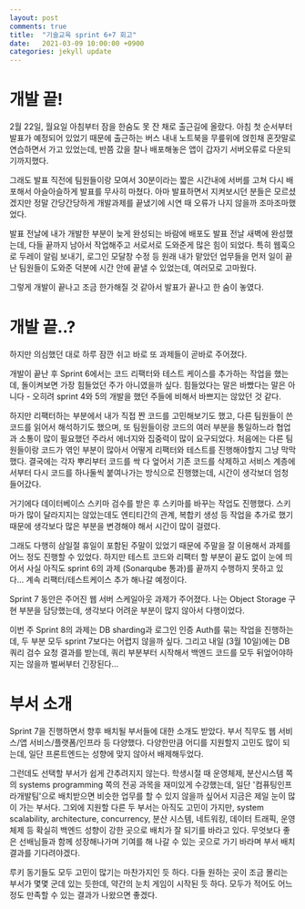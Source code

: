 ```yaml
---
layout: post
comments: true
title:  "기술교육 sprint 6+7 회고"
date:   2021-03-09 10:00:00 +0900
categories: jekyll update
---
```


# 개발 끝!
2월 22일, 월요일 아침부터 잠을 한숨도 못 잔 채로 출근길에 올랐다. 아침 첫 순서부터 발표가 예정되어 있었기 때문에 출근하는 버스 내내 노트북을 무릎위에 얹힌채 혼잣말로 연습하면서 가고 있었는데, 반쯤 갔을 찰나 배포해놓은 앱이 갑자기 서버오류로 다운되기까지했다. 

그래도 발표 직전에 팀원들이랑 모여서 30분이라는 짧은 시간내에 서버를 고쳐 다시 배포해서 아슬아슬하게 발표를 무사히 마쳤다. 아마 발표하면서 지켜보시던 분들은 모르셨겠지만 정말 간당간당하게 개발과제를 끝냈기에 시연 때 오류가 나지 않을까 조마조마했었다.

발표 전날에 내가 개발한 부분이 늦게 완성되는 바람에 배포도 발표 전날 새벽에 완성했는데, 다들 끝까지 남아서 작업해주고 서로서로 도와준게 많은 힘이 되었다. 특히 웹훅으로 두레이 알림 보내기, 로그인 모달창 수정 등 원래 내가 맡았던 업무들을 먼저 일이 끝난 팀원들이 도와준 덕분에 시간 안에 끝낼 수 있었는데, 여러모로 고마웠다.

그렇게 개발이 끝나고 조금 한가해질 것 같아서 발표가 끝나고 한 숨이 놓였다.


# 개발 끝..?
하지만 의심했던 대로 하루 잠깐 쉬고 바로 또 과제들이 곧바로 주어졌다.

개발이 끝난 후 Sprint 6에서는 코드 리팩터와 테스트 케이스를 추가하는 작업을 했는데, 돌이켜보면 가장 힘들었던 주가 아니였을까 싶다. 힘들었다는 말은 바빴다는 말은 아니다 - 오히려 sprint 4와 5의 개발을 했던 주들에 비해서 바쁘지는 않았던 것 같다.

하지만 리팩터하는 부분에서 내가 직접 짠 코드를 고민해보기도 했고, 다른 팀원들이 쓴 코드를 읽어서 해석하기도 했으며, 또 팀원들이랑 코드의 여러 부분을 통일하느라 협업과 소통이 많이 필요했던 주라서 에너지와 집중력이 많이 요구되었다. 처음에는 다른 팀원들이랑 코드가 엮인 부분이 많아서 어떻게 리팩터와 테스트를 진행해야할지 그냥 막막했다. 결국에는 각자 뿌리부터 코드를 싹 다 엎어서 기존 코드를 삭제하고 서비스 계층에서부터 다시 코드를 하나둘씩 붙여나가는 방식으로 진행했는데, 시간이 생각보더 엄청 들어갔다. 

거기에다 데이터베이스 스키마 검수를 받은 후 스키마를 바꾸는 작업도 진행했다. 스키마가 많이 달라지지는 않았는데도 엔티티간의 관계, 복합키 생성 등 작업을 추가로 했기 때문에 생각보다 많은 부분을 변경해야 해서 시간이 많이 걸렸다.

그래도 다행히 삼일절 휴일이 포함된 주말이 있었기 때문에 주말을 잘 이용해서 과제를 어느 정도 진행할 수 있었다. 하지만 테스트 코드와 리팩터 할 부분이 끝도 없이 눈에 띄어서 사실 아직도 sprint 6의 과제 (Sonarqube 통과)를 끝까지 수행하지 못하고 있다... 계속 리팩터/테스트케이스 추가 해나갈 예정이다.

Sprint 7 동안은 주어진 웹 서버 스케일아웃 과제가 주어졌다. 나는 Object Storage 구현 부분을 담당했는데, 생각보다 어려운 부분이 많지 않아서 다행이었다.

이번 주 Sprint 8의 과제는 DB sharding과 로그인 인증 Auth를 묶는 작업을 진행하는데, 두 부분 모두 sprint 7보다는 어렵지 않을까 싶다. 그리고 내일 (3월 10일)에는 DB 쿼리 검수 요청 결과를 받는데, 쿼리 부분부터 시작해서 백엔드 코드를 모두 뒤엎어야하지는 않을까 벌써부터 긴장된다...

# 부서 소개
Sprint 7을 진행하면서 향후 배치될 부서들에 대한 소개도 받았다. 부서 직무도 웹 서비스/앱 서비스/플랫폼/인프라 등 다양했다. 다양한만큼 어디를 지원할지 고민도 많이 되는데, 일단 프론트엔드는 성향에 맞지 않아서 배제해두었다.

그런데도 선택할 부서가 쉽게 간추려지지 않는다. 학생시절 때 운영체제, 분산시스템 쪽의 systems programming 쪽의 전공 과목을 재미있게 수강했는데, 일단 '컴퓨팅인프라개발팀'으로 배치받으면 비슷한 업무를 할 수 있지 않을까 싶어서 지금은 제일 눈이 많이 가는 부서다. 그외에 지원할 다른 두 부서는 아직도 고민이 가지만, system scalability, architecture, concurrency, 분산 시스템, 네트워킹, 데이터 트래픽, 운영체제 등 확실히 백엔드 성향이 강한 곳으로 배치가 잘 되기를 바라고 있다.  무엇보다 좋은 선배님들과 함께 성장해나가며 기여를 해 나갈 수 있는 곳으로 가기 바라며 부서 배치 결과를 기다려야겠다.

루키 동기들도 모두 고민이 많기는 마찬가지인 듯 하다. 다들 원하는 곳이 조금 몰리는 부서가 몇몇 군데 있는 듯한데, 약간의 눈치 게임이 시작된 듯 하다. 모두가 적어도 어느 정도 만족할 수 있는 결과가 나왔으면 좋겠다.

